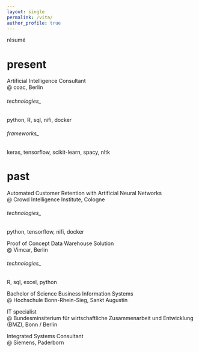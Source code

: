 ```yaml
---
layout: single
permalink: /vita/
author_profile: true
---
```


résumé

# present
Artificial Intelligence Consultant 
<br/>@ coac, Berlin

###### technologies_
python, R, sql, nifi, docker
###### frameworks_ 
keras, tensorflow, scikit-learn, spacy, nltk

# past

Automated Customer Retention with Artificial Neural Networks 
<br/>@ Crowd Intelligence Institute, Cologne

###### technologies_
python, tensorflow, nifi, docker

Proof of Concept Data Warehouse Solution
<br/>@ Vimcar, Berlin

###### technologies_
R, sql, excel, python

Bachelor of Science Business Information Systems 
<br/>@ Hochschule Bonn-Rhein-Sieg, Sankt Augustin

IT specialist 
<br/>@ Bundesminsiterium für wirtschaftliche Zusammenarbeit und Entwicklung (BMZ), Bonn / Berlin

Integrated Systems Consultant 
<br/>@ Siemens, Paderborn
